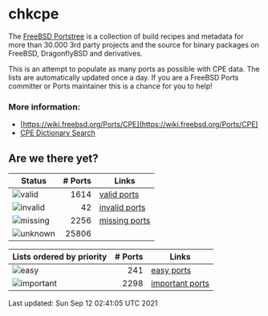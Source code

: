 # chkcpe

The [FreeBSD Portstree](https://cgit.freebsd.org/ports) is a collection of build recipes
and metadata for more than 30.000 3rd party projects and the source for binary packages on
FreeBSD, DragonflyBSD and derivatives.

This is an attempt to populate as many ports as possible with CPE data. The lists are
automatically updated once a day. If you are a FreeBSD Ports committer or Ports maintainer
this is a chance for you to help!

### More information:
* [https://wiki.freebsd.org/Ports/CPE](https://wiki.freebsd.org/Ports/CPE)
* [CPE Dictionary Search](http://web.nvd.nist.gov/view/cpe/search)


## Are we there yet?

| Status                                                    | # Ports      | Links                                                            |
| ----------------------------------------------------------| -----------: | ---------------------------------------------------------------- |
| ![valid](https://img.shields.io/badge/valid-brightgreen)  | 1614     | [valid ports](https://github.com/decke/chkcpe/wiki/valid)        |
| ![invalid](https://img.shields.io/badge/invalid-red)      | 42   | [invalid ports](https://github.com/decke/chkcpe/wiki/invalid)    |
| ![missing](https://img.shields.io/badge/missing-orange)   | 2256   | [missing ports](https://github.com/decke/chkcpe/wiki/missing)    |
| ![unknown](https://img.shields.io/badge/unknown-grey)     | 25806   | |


| Lists ordered by priority                                 | # Ports      | Links                                                            |
| ----------------------------------------------------------| -----------: | ---------------------------------------------------------------- |
| ![easy](https://img.shields.io/badge/easy-brightgreen)    | 241      | [easy ports](https://github.com/decke/chkcpe/wiki/easy)          |
| ![important](https://img.shields.io/badge/important-blue) | 2298 | [important ports](https://github.com/decke/chkcpe/wiki/important)|

Last updated: Sun Sep 12 02:41:05 UTC 2021
